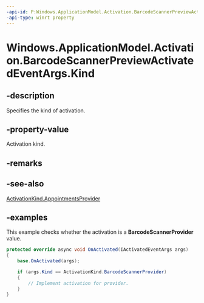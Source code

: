 ```yaml
---
-api-id: P:Windows.ApplicationModel.Activation.BarcodeScannerPreviewActivatedEventArgs.Kind
-api-type: winrt property
---
```


<!-- Property syntax.
public ActivationKind Kind { get; }
-->

# Windows.ApplicationModel.Activation.BarcodeScannerPreviewActivatedEventArgs.Kind

## -description
Specifies the kind of activation.

## -property-value
Activation kind.

## -remarks

## -see-also
[ActivationKind.AppointmentsProvider](activationkind.md)

## -examples
This example checks whether the activation is a **BarcodeScannerProvider** value. 

```csharp
protected override async void OnActivated(IActivatedEventArgs args)
{
    base.OnActivated(args);

    if (args.Kind == ActivationKind.BarcodeScannerProvider)
    {
        // Implement activation for provider.
    }
}
```
